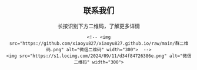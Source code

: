 
<html lang="en">
<head>
    <meta charset="UTF-8">
    <meta name="viewport" content="width=device-width, initial-scale=1.0">
    <title>联系我们</title>

  <style>
        body {
            text-align: center;
            font-family: Arial, sans-serif;
            margin-top: 50px;
        }
        img {
            width: 300px;
            height: 300px;
        }


    </style>
    
</head>
<body>
    <h2>联系我们</h2>
    <p>长按识别下方二维码，了解更多详情</p>
   
    <!-- <img src="https://github.com/xiaoyu827/xiaoyu827.github.io/raw/main/群二维码.png" alt="微信二维码" width="300">  -->
    <img src="https://s1.locimg.com/2024/09/11/d34f84726386e.png" alt="微信二维码" width="300">
</body>
</html>
